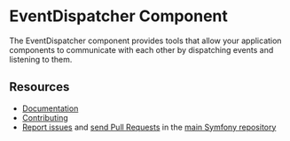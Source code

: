 EventDispatcher Component
=========================

The EventDispatcher component provides tools that allow your application
components to communicate with each other by dispatching events and listening to
them.

Resources
---------

 * [Documentation](http://symfony.com/doc/current/components/event_dispatcher.html)
 * [Contributing](http://symfony.com/doc/current/contributing/index.html)
 * [Report issues](http://github.com/symfony/symfony/issues) and
   [send Pull Requests](http://github.com/symfony/symfony/pulls)
   in the [main Symfony repository](http://github.com/symfony/symfony)
